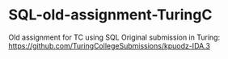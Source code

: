 # SQL-old-assignment-TuringC
Old assignment for TC using SQL
Original submission in Turing: https://github.com/TuringCollegeSubmissions/kpuodz-IDA.3
